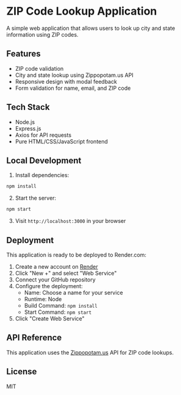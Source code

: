 # ZIP Code Lookup Application

A simple web application that allows users to look up city and state information using ZIP codes.

## Features

- ZIP code validation
- City and state lookup using Zippopotam.us API
- Responsive design with modal feedback
- Form validation for name, email, and ZIP code

## Tech Stack

- Node.js
- Express.js
- Axios for API requests
- Pure HTML/CSS/JavaScript frontend

## Local Development

1. Install dependencies:
```bash
npm install
```

2. Start the server:
```bash
npm start
```

3. Visit `http://localhost:3000` in your browser

## Deployment

This application is ready to be deployed to Render.com:

1. Create a new account on [Render](https://render.com)
2. Click "New +" and select "Web Service"
3. Connect your GitHub repository
4. Configure the deployment:
   - Name: Choose a name for your service
   - Runtime: Node
   - Build Command: `npm install`
   - Start Command: `npm start`
5. Click "Create Web Service"

## API Reference

This application uses the [Zippopotam.us](https://api.zippopotam.us) API for ZIP code lookups.

## License

MIT
